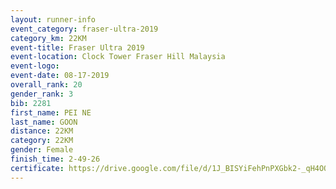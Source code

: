 ```yaml
---
layout: runner-info 
event_category: fraser-ultra-2019 
category_km: 22KM 
event-title: Fraser Ultra 2019 
event-location: Clock Tower Fraser Hill Malaysia 
event-logo: 
event-date: 08-17-2019 
overall_rank: 20
gender_rank: 3
bib: 2281
first_name: PEI NE
last_name: GOON
distance: 22KM
category: 22KM
gender: Female
finish_time: 2-49-26
certificate: https://drive.google.com/file/d/1J_BISYiFehPnPXGbk2-_qH4OQJessVY3/view?usp=sharing
---
```

